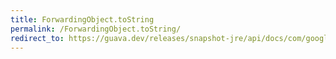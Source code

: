```yaml
---
title: ForwardingObject.toString
permalink: /ForwardingObject.toString/
redirect_to: https://guava.dev/releases/snapshot-jre/api/docs/com/google/common/collect/ForwardingObject.html#toString--
---
```

